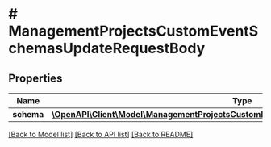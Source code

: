 # # ManagementProjectsCustomEventSchemasUpdateRequestBody

## Properties

Name | Type | Description | Notes
------------ | ------------- | ------------- | -------------
**schema** | [**\OpenAPI\Client\Model\ManagementProjectsCustomEventSchemasUpdateRequestBodySchema**](ManagementProjectsCustomEventSchemasUpdateRequestBodySchema.md) |  | [optional]

[[Back to Model list]](../../README.md#models) [[Back to API list]](../../README.md#endpoints) [[Back to README]](../../README.md)
